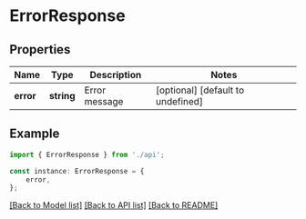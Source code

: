 # ErrorResponse


## Properties

Name | Type | Description | Notes
------------ | ------------- | ------------- | -------------
**error** | **string** | Error message | [optional] [default to undefined]

## Example

```typescript
import { ErrorResponse } from './api';

const instance: ErrorResponse = {
    error,
};
```

[[Back to Model list]](../README.md#documentation-for-models) [[Back to API list]](../README.md#documentation-for-api-endpoints) [[Back to README]](../README.md)
